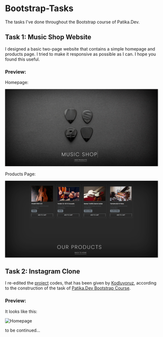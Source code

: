 # Bootstrap-Tasks
The tasks I've done throughout the Bootstrap course of Patika.Dev. 

## Task 1: Music Shop Website

I designed a basic two-page website that contains a simple homepage and products page. I tried to make it responsive as possible as I can. I hope you found this useful.

### Preview:

Homepage:

![Homepage](./img/preview/homepage.PNG)

Products Page:

![Products Page](./img/preview/product-page.PNG)

## Task 2: Instagram Clone

I re-edited the [project](https://drive.google.com/drive/folders/1hRWmpYpuax4Aqsf_BRKdpDoNUowTpzKe) codes, that has been given by [Kodluyoruz](https://www.kodluyoruz.org/), according to the construction of the task of [Patika.Dev Bootstrap Course](https://app.patika.dev/courses/bootstrap/odev2).

### Preview:

It looks like this:

![Homepage](https://i.hizliresim.com/kfnl6no.gif)

to be continued...
